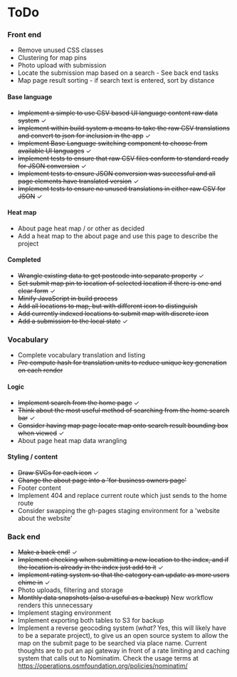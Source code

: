 # ToDo

### Front end

+ Remove unused CSS classes
+ Clustering for map pins
+ Photo upload with submission
+ Locate the submission map based on a search - See back end tasks
+ Map page result sorting - if search text is entered, sort by distance

#### Base language

+ ~~Implement a simple to use CSV based UI language content raw data system~~ ✓
+ ~~Implement within build system a means to take the raw CSV translations and convert to json for inclusion in the app~~ ✓
+ ~~Implement Base Language switching component to choose from available UI languages~~ ✓
+ ~~Implement tests to ensure that raw CSV files conform to standard ready for JSON conversion~~ ✓
+ ~~Implement tests to ensure JSON conversion was successful and all page elements have translated version~~ ✓
+ ~~Implement tests to ensure no unused translations in either raw CSV for JSON~~ ✓

#### Heat map

+ About page heat map / or other as decided
+ Add a heat map to the about page and use this page to describe the project

#### Completed

+ ~~Wrangle existing data to get postcode into separate property~~ ✓
+ ~~Set submit map pin to location of selected location if there is one and clear form~~ ✓
+ ~~Minify JavaScript in build process~~
+ ~~Add all locations to map, but with different icon to distinguish~~
+ ~~Add currently indexed locations to submit map with discrete icon~~
+ ~~Add a submission to the local state~~ ✓

### Vocabulary

+ Complete vocabulary translation and listing
+ ~~Pre compute hash for translation units to reduce unique key generation on each render~~

#### Logic

+ ~~Implement search from the home page~~ ✓
+ ~~Think about the most useful method of searching from the home search bar~~ ✓
+ ~~Consider having map page locate map onto search result bounding box when viewed~~ ✓
+ About page heat map data wrangling

#### Styling / content

+ ~~Draw SVGs for each icon~~ ✓
+ ~~Change the about page into a 'for business owners page'~~
+ Footer content
+ Implement 404 and replace current route which just sends to the home route
+ Consider swapping the gh-pages staging environment for a 'website about the website'

### Back end

+ ~~Make a back end!~~ ✓
+ ~~Implement checking when submitting a new location to the index, and if the location is already in the index
just add to it~~ ✓
+ ~~Implement rating system so that the category can update as more users chime in~~ ✓
+ Photo uploads, filtering and storage
+ ~~Monthly data snapshots (also a useful as a backup)~~ New workflow renders this unnecessary
+ Implement staging environment
+ Implement exporting both tables to S3 for backup
+ Implement a reverse geocoding system (*what?* Yes, this will likely have to be a separate project), to 
    give us an open source system to allow the map on the submit page to be searched via place name. Current
    thoughts are to put an api gateway in front of a rate limiting and caching system that calls out to Nominatim.
    Check the usage terms at https://operations.osmfoundation.org/policies/nominatim/